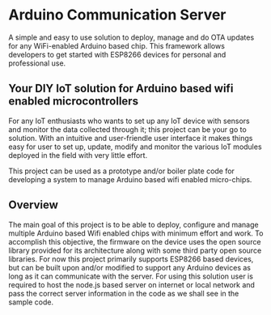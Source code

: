 # Arduino Communication Server
A simple and easy to use solution to deploy, manage and do OTA updates for any WiFi-enabled Arduino based chip. This framework allows developers to get started with ESP8266 devices for personal and professional use.

## Your DIY IoT solution for Arduino based wifi enabled microcontrollers
For any IoT enthusiasts who wants to set up any IoT device with sensors and monitor the data collected through it; this project can be your go to solution. With an intuitive and user-friendle user interface it makes things easy for user to set up, update, modify and monitor the various IoT modules deployed in the field with very little effort.

 This project can be used as a prototype and/or boiler plate code for developing a system to manage Arduino based wifi enabled micro-chips.

## Overview
The main goal of this project is to be able to deploy, configure and manage multiple Arduino based Wifi enabled chips with minimum effort and work. To accomplish this objective, the firmware on the device uses the open source library provided for its architecture along with some third party open source libraries. For now this project primarily supports ESP8266 based devices, but can be built upon and/or modified to support any Arduino devices as long as it can communicate with the server. For using this solution user is required to host the node.js based server on internet or local network and pass the correct server information in the code as we shall see in the sample code. 

